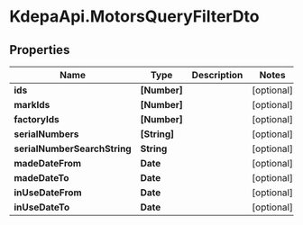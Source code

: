 # KdepaApi.MotorsQueryFilterDto

## Properties

Name | Type | Description | Notes
------------ | ------------- | ------------- | -------------
**ids** | **[Number]** |  | [optional] 
**markIds** | **[Number]** |  | [optional] 
**factoryIds** | **[Number]** |  | [optional] 
**serialNumbers** | **[String]** |  | [optional] 
**serialNumberSearchString** | **String** |  | [optional] 
**madeDateFrom** | **Date** |  | [optional] 
**madeDateTo** | **Date** |  | [optional] 
**inUseDateFrom** | **Date** |  | [optional] 
**inUseDateTo** | **Date** |  | [optional] 



